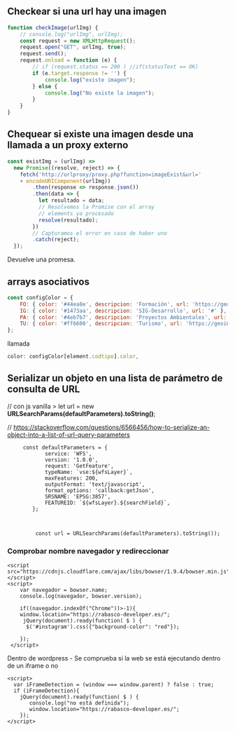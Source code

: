 ## Checkear si una url hay una imagen
```js
function checkImage(urlImg) {
    // console.log("urlImg", urlImg);
    const request = new XMLHttpRequest();
    request.open("GET", urlImg, true);
    request.send();
    request.onload = function (e) {
        // if (request.status == 200 ) //if(statusText == OK)
        if (e.target.response != '') {
            console.log("existe imagen");
        } else {
            console.log("No existe la imagen");
        }
    }
}
```
## Chequear si existe una imagen desde una llamada a un proxy externo
```js
const existImg = (urlImg) =>
  new Promise((resolve, reject) => {
    fetch('http://urlproxy/proxy.php?function=imageExist&url='
    + encodeURIComponent(urlImg))
        .then(response => response.json())
        .then(data => {
          let resultado = data;
          // Resolvemos la Promise con el array 
          // elements ya procesado
          resolve(resultado);
        })
        // Capturamos el error en caso de haber uno
        .catch(reject);
  });
 ```
 Devuelve una promesa.
 
  

## arrays asociativos
```js
const configColor = {
    FO: { color: '#44ea8e', descripcion: 'Formación', url: 'https://geoinnova.org/cursos/' },
    IG: { color: '#1473aa', descripcion: 'SIG-Desarrollo', url: '#' },
    PA: { color: '#4eb7b7', descripcion: 'Proyectos Ambientales', url: 'https://geoinnova.org/consultoria-medio-ambiente/' },
    TU: { color: '#ff6600', descripcion: 'Turismo', url: 'https://geoinnova.org/servicios-consultoria-turismo-sostenible/' }
};
```

llamada
```js
color: configColor[element.codtipo].color,
```

## Serializar un objeto en una lista de parámetro de consulta de URL
// con js vanilla > let url = new **URLSearchParams(defaultParameters).toString()**;

// https://stackoverflow.com/questions/6566456/how-to-serialize-an-object-into-a-list-of-url-query-parameters

         const defaultParameters = {
                service: 'WFS',
                version: '1.0.0',
                request: 'GetFeature',
                typeName: `vse:${wfsLayer}`,
                maxFeatures: 200,
                outputFormat: 'text/javascript',
                format_options: 'callback:getJson',
                SRSNAME: 'EPSG:3857',
                FEATUREID: `${wfsLayer}.${searchField}`,
            };

           

             const url = URLSearchParams(defaultParameters).toString());





### Comprobar nombre navegador y redireccionar

    <script src="https://cdnjs.cloudflare.com/ajax/libs/bowser/1.9.4/bowser.min.js"></script>
    <script>
        var navegador = bowser.name;
        console.log(navegador, bowser.version);

        if((navegador.indexOf("Chrome"))>-1){
        window.location="https://rabasco-developer.es/";
         jQuery(document).ready(function( $ ) {
          $('#instagram').css({"background-color": "red"});

        });
     </script>

Dentro de wordpress - Se comprueba si la web se está ejecutando dentro de un iframe o no

    <script>
      var iFrameDetection = (window === window.parent) ? false : true;
      if (iFrameDetection){
        jQuery(document).ready(function( $ ) {
           console.log("no está definida");
           window.location="https://rabasco-developer.es/";
        }); 
    </script>
